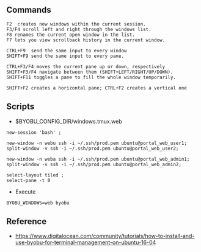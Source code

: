 


## Commands
```
F2  creates new windows within the current session.
F3/F4 scroll left and right through the windows list.
F8 renames the current open window in the list.
F7 lets you view scrollback history in the current window.

CTRL+F9  send the same input to every window
SHIFT+F9 send the same input to every pane.

CTRL+F3/F4 moves the current pane up or down, respectively
SHIFT+F3/F4 navigate between them (SHIFT+LEFT/RIGHT/UP/DOWN).
SHIFT+F11 toggles a pane to fill the whole window temporarily.

SHIFT+F2 creates a horizontal pane; CTRL+F2 creates a vertical one
```

## Scripts
- $BYOBU_CONFIG_DIR/windows.tmux.web
```
new-session 'bash' ;

new-window -n webu ssh -i ~/.ssh/prod.pem ubuntu@portal_web_user1;
split-window -v ssh -i ~/.ssh/prod.pem ubuntu@portal_web_user2;

new-window -n weba ssh -i ~/.ssh/prod.pem ubuntu@portal_web_admin1;
split-window -v ssh -i ~/.ssh/prod.pem ubuntu@portal_web_admin2;

select-layout tiled ;
select-pane -t 0
```

- Execute
```
BYOBU_WINDOWS=web byobu
```

## Reference
- https://www.digitalocean.com/community/tutorials/how-to-install-and-use-byobu-for-terminal-management-on-ubuntu-16-04
